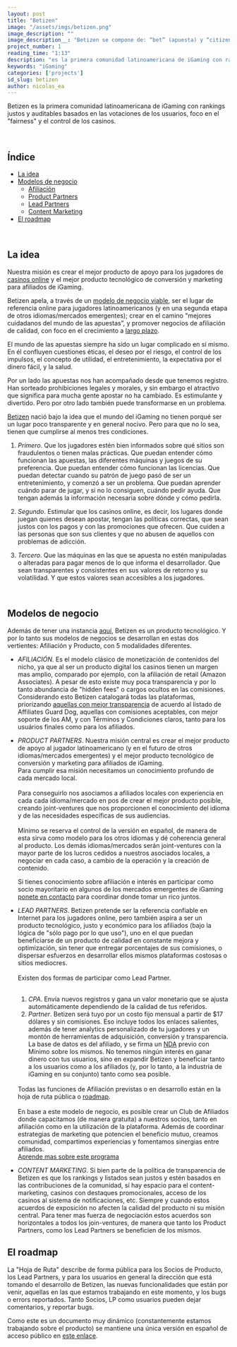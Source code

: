 ```yaml
---
layout: post
title: "Betizen"
image: "/assets/imgs/betizen.png"
image_description: ""
image_description__: "Betizen se compone de: “bet” (apuesta) y “citizen” (ciudadano)."
project_number: 1
reading_time: "1:13"
description: "es la primera comunidad latinoamericana de iGaming con rankings justos y auditables basados en las votaciones de los usuarios, foco en 'fairness' y el control de los casinos."
keywords: "iGaming"
categories: ['projects']
id_slug: betizen
author: nicolas_ea
---
```


Betizen es la primera comunidad latinoamericana de iGaming con rankings justos y auditables basados en las votaciones de los usuarios, foco en el "fairness" y el control de los casinos.

<br>

## Índice

* <a href="#la-idea">La idea</a>
* <a href="#modelos-de-negocio">Modelos de negocio</a>
  * <a href="#afiliacion">Afiliación</a>
  * <a href="#product-partners">Product Partners</a>
  * <a href="#lead-partners">Lead Partners</a>
  * <a href="#content-marketing">Content Marketing</a>
* <a href="#el-roadmap">El roadmap</a>

<br>

## La idea

<div class="alert alert-warning text-center mt-4 mb-4" role="alert">
Nuestra misión es crear el mejor producto de apoyo para los jugadores de <a href="https://www.betizen.org/casinos/" title="Casinos online">casinos online</a> y el mejor producto tecnológico de conversión y marketing para afiliados de iGaming.
</div>

Betizen apela, a través de un [modelo de negocio viable](#modelos-de-negocio), ser el lugar de referencia online para jugadores latinoamericanos (y en una segunda etapa de otros idiomas/mercados emergentes); crear en el camino "mejores cuidadanos del mundo de las apuestas”, y promover negocios de afiliación de calidad, con foco en el crecimiento a [largo plazo](/manifiesto/#em-largo-plazo).

El mundo de las apuestas siempre ha sido un lugar complicado en sí mismo. En él confluyen cuestiones éticas, el deseo por el riesgo, el control de los impulsos, el concepto de utilidad, el entretenimiento, la expectativa por el dinero fácil, y la salud.

Por un lado las apuestas nos han acompañado desde que tenemos registro. Han sorteado prohibiciones legales y morales, y sin embargo el atractivo que significa para mucha gente apostar no ha cambiado. Es estimulante y divertido. Pero por otro lado también puede transformarse en un problema.

<!-- Después de seis años trabajando dentro de la industria del juego online,
fue difícil no sentir que algo estaba mal. Al renunciar a nuestra posición entendimos que existían dos posibilidades.

O concretábamos la elección de retirarnos de una industria enfocada fuertemente en la extracción, en sitios predadores, en marketing basado en la interrupción, en extraer de los clientes tanto como sea posible sin importar el impacto sobre su salud,
o hacíamos algo respecto a aquello.

Entendimos, después de reflexionar un tiempo, que cerrar los ojos ante la realidad del juego, no aportaba a nadie mas que a nosotros.
Nos decidimos a hacer algo. A apropiarnos de la experiencia que habíamos adquirido, y con ese conocimiento sobre la realidad de las apuestas online, volver, pero esta vez para intentar mejorarla. -->

[Betizen](https://www.betizen.org/) nació bajo la idea que el mundo del iGaming no tienen porqué ser un lugar poco transparente y en general nocivo. Pero para que no lo sea, tienen que cumplirse al menos tres condiciones.

1. <i class="bg-black text-uppercase">Primero</i>. Que los jugadores estén bien informados sobre qué sitios son fraudulentos o tienen malas prácticas. Que puedan entender cómo funcionan las apuestas, las diferentes máquinas y juegos de su preferencia. Que puedan entender cómo funcionan las licencias. Que puedan detectar cuando su patrón de juego pasó de ser un entretenimiento, y comenzó a ser un problema. Que puedan aprender cuándo parar de jugar, y si no lo consiguen, cuándo pedir ayuda. Que tengan además la información necesaria sobre dónde y cómo pedirla.

2. <i class="bg-black text-uppercase">Segundo</i>. Estimular que los casinos online, es decir, los lugares donde juegan quienes desean apostar, tengan las políticas correctas, que sean justos con los pagos y con las promociones que ofrecen. Que cuiden a las personas que son sus clientes y que no abusen de aquellos con problemas de adicción.

3. <i class="bg-black text-uppercase">Tercero</i>. Que las máquinas en las que se apuesta no estén manipuladas o alteradas para pagar menos de lo que informa el desarrollador. Que sean transparentes y consistentes en sus valores de retorno y su volatilidad. Y que estos valores sean accesibles a los jugadores.

<br>

## Modelos de negocio

Además de tener una instancia [aquí](https://www.betizen.org), Betizen es un producto tecnológico. Y por lo tanto sus modelos de negocios se desarrollan en estas dos vertientes: Afiliación y Producto, con 5 modalidades diferentes.

* <i id="afiliacion" class="bg-black text-uppercase">AFILIACIÓN</i>. Es el modelo clásico de monetización de contenidos del nicho, ya que al ser un producto digital los casinos tienen un margen mas amplio, comparado por ejemplo, con la afiliación de retail (Amazon Associates). A pesar de esto existe muy poca transparencia y por lo tanto abundancia de "hidden fees" o cargos ocultos en las comisiones. Considerando esto Betizen catalogará todas las plataformas, priorizando <a href="https://www.betizen.org/visita/transparencia-en-agd/" target="_blank" rel="nofollow">aquellas con mejor transparencia</a> de acuerdo al listado de Affiliates Guard Dog, aquellas con comisiones aceptables, con mejor soporte de los AM, y con Términos y Condiciones claros, tanto para los usuários finales como para los afiliados.

* <i id="product-partners" class="bg-black text-uppercase">PRODUCT PARTNERS</i>. Nuestra misión central es crear el mejor producto de apoyo al jugador latinoamericano (y en el futuro de otros idiomas/mercados emergentes) y el mejor producto tecnológico de conversión y marketing para afiliados de iGaming.
  <br>
  Para cumplir esa misión necesitamos un conocimiento profundo de cada mercado local.
  <br><br>
  Para conseguirlo nos asociamos a afiliados locales con experiencia en cada cada idioma/mercado en pos de crear el mejor producto posible, creando joint-ventures que nos proporcionen el conocimiento del idioma y de las necesidades específicas de sus audiencias.
  <br><br>
  Mínimo se reserva el control de la versión en español, de manera de esta sirva como modelo para los otros idiomas y dé coherencia general al producto. Los demás idiomas/mercados serán joint-ventures con la mayor parte de los lucros cedidos a nuestros asociados locales, a negociar en cada caso, a cambio de la operación y la creación de contenido.
  <div class="alert alert-warning text-center mt-4 mb-4" role="alert"> Si tienes conocimiento sobre afiliación e interés en participar como socio mayoritario en algunos de los mercados emergentes de iGaming <a href="{{site.whatsapp}}" rel="nofollow" target="_blank">ponete en contacto</a> para coordinar donde tomar un rico <i class="fas fa-mug-hot"></i> juntos. </div>

* <i id="lead-partners" class="bg-black text-uppercase">LEAD PARTNERS</i>. Betizen pretende ser la referencia confiable en Internet para los jugadores online, pero también aspira a ser un producto tecnológico, justo y económico para los afiliados (bajo la lógica de "sólo pago por lo que uso"), uno en el que puedan beneficiarse de un producto de calidad en constante mejora y optimización, sin tener que entregar porcentajes de sus comisiones, o dispersar esfuerzos en desarrollar ellos mismos plataformas costosas o sitios mediocres.
  <br><br>
  Existen dos formas de participar como Lead Partner.
  <br><br>
  1. <i class="bg-black text-uppercase">CPA</i>. Envía nuevos registros y gana un valor monetario que se ajusta automáticamente dependiendo de la calidad de tus referidos.
  2. <i class="bg-black text-uppercase">Partner</i>. Betizen será tuyo por un costo fijo mensual a partir de $17 dólares y sin comisiones. Eso incluye todos los enlaces salientes, además de tener analytics personalizado de tu jugadores y un montón de herramientas de adquisición, conversión y transparencia. La base de datos es del afiliado, y se firma un [NDA](https://es.wikipedia.org/wiki/Acuerdo_de_confidencialidad) previo con Mínimo sobre los mismos. No tenemos ningún interés en ganar dinero con tus usuarios, sino en expandir Betizen y beneficiar tanto a los usuarios como a los afiliados (y, por lo tanto, a la industria de iGaming en su conjunto) tanto como sea posible.
  <br>
  Todas las funciones de Afiliación previstas o en desarrollo están en la hoja de ruta pública o <a href="#el-roadmap">roadmap</a>.
  <br><br>
  En base a este modelo de negocio, es posible crear un Club de Afiliados donde capacitamos (de manera gratuita) a nuestros socios, tanto en afiliación como en la utilización de la plataforma. Además de coordinar estrategias de marketing que potencien el beneficio mutuo, creamos comunidad, compartimos experiencias y fomentamos sinergias entre afiliados.
  <br>
  <a role="button" href="https://www.betizen.org/afiliados/" class="btn btn-light d-block mt-2">Aprende mas sobre este programa</a>
  <br>
* <i id="content-marketing" class="bg-black text-uppercase">CONTENT MARKETING</i>. Si bien parte de la política de transparencia de Betizen es que los rankings y listados sean justos y estén basados en las contribuciones de la comunidad, sí hay espacio para el content-marketing, casinos con destaques promocionales, acceso de los casinos al sistema de notificaciones, etc. Siempre y cuando estos acuerdos de exposición no afecten la calidad del producto ni su misión central. Para tener mas fuerza de negociación estos acuerdos son horizontales a todos los join-ventures, de manera que tanto los Product Partners, como los Lead Partners se beneficien de los mismos.


## El roadmap

La "Hoja de Ruta" describe de forma pública para los Socios de Producto, los Lead Partners, y para los usuarios en general la dirección que está tomando el desarrollo de Betizen, las nuevas funcionalidades que están por venir, aquellas en las que estamos trabajando en este momento, y los bugs o errors reportados. Tanto Socios, LP como usuarios pueden dejar comentarios, y reportar bugs.

Como este es un documento muy dinámico (constantemente estamos trabajando sobre el producto) se mantiene una única versión en español de acceso público en [este enlace](https://www.notion.so/minimo/dc19261d862e4fc093033fe2c1945f2b?v=3d5a6e977d11476b94c49c0fbe4c0520).
